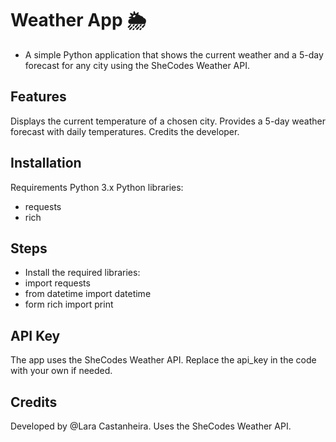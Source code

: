 # Weather App 🌦️
- A simple Python application that shows the current weather and a 5-day forecast for any city using the SheCodes Weather API.

## Features
Displays the current temperature of a chosen city.
Provides a 5-day weather forecast with daily temperatures.
Credits the developer.

## Installation
Requirements
Python 3.x
Python libraries:
 - requests
 - rich

## Steps
 - Install the required libraries:
 - import requests
 - from datetime import datetime
 - form rich import print

## API Key
The app uses the SheCodes Weather API. Replace the api_key in the code with your own if needed.

## Credits
Developed by @Lara Castanheira.
Uses the SheCodes Weather API.

